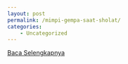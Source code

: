 ```yaml
---
layout: post
permalink: /mimpi-gempa-saat-sholat/
categories:
    - Uncategorized
---
```


[Baca Selengkapnya](/02)